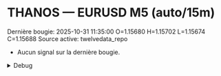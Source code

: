 # THANOS — EURUSD M5 (auto/15m)
Dernière bougie: 2025-10-31 11:35:00  O=1.15680  H=1.15702  L=1.15674  C=1.15688
Source active: twelvedata_repo

- Aucun signal sur la dernière bougie.

<details><summary>Debug</summary>

- TD_API_KEY manquant.

</details>